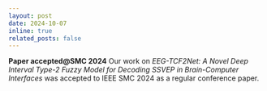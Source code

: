 ```yaml
---
layout: post
date: 2024-10-07
inline: true
related_posts: false
---
```


**Paper accepted@SMC 2024** Our work on *EEG-TCF2Net: A Novel Deep Interval Type-2 Fuzzy Model for Decoding SSVEP in Brain-Computer Interfaces* was accepted to IEEE SMC 2024 as a regular conference paper.
